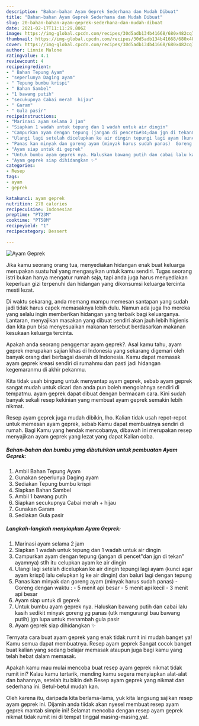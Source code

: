 ```yaml
---
description: "Bahan-bahan Ayam Geprek Sederhana dan Mudah Dibuat"
title: "Bahan-bahan Ayam Geprek Sederhana dan Mudah Dibuat"
slug: 20-bahan-bahan-ayam-geprek-sederhana-dan-mudah-dibuat
date: 2021-02-17T11:11:29.806Z
image: https://img-global.cpcdn.com/recipes/30d5adb134b41668/680x482cq70/ayam-geprek-foto-resep-utama.jpg
thumbnail: https://img-global.cpcdn.com/recipes/30d5adb134b41668/680x482cq70/ayam-geprek-foto-resep-utama.jpg
cover: https://img-global.cpcdn.com/recipes/30d5adb134b41668/680x482cq70/ayam-geprek-foto-resep-utama.jpg
author: Linnie Malone
ratingvalue: 4.1
reviewcount: 4
recipeingredient:
- " Bahan Tepung Ayam"
- "seperlunya Daging ayam"
- " Tepung bumbu krispi"
- " Bahan Sambel"
- "1 bawang putih"
- "secukupnya Cabai merah  hijau"
- " Garam"
- " Gula pasir"
recipeinstructions:
- "Marinasi ayam selama 2 jam"
- "Siapkan 1 wadah untuk tepung dan 1 wadah untuk air dingin"
- "Campurkan ayam dengan tepung (jangan di pencet&#34;dan jgn di tekan&#34; ayamnya) stlh itu celupkan ayam ke air dingin"
- "Ulangi lagi setelah dicelupkan ke air dingin tepungi lagi ayam (kunci agar ayam krispi) lalu celupkan lg ke air dingin) dan baluri lagi dengan tepung"
- "Panas kan minyak dan goreng ayam (minyak harus sudah panas)  Goreng dengan waktu :  5 menit api besar 5 menit api kecil 3 menit api besar"
- "Ayam siap untuk di geprek"
- "Untuk bumbu ayam geprek nya. Haluskan bawang putih dan cabai lalu kasih sedikit minyak goreng yg panas (utk mengurangi bau bawang putih) jgn lupa untuk menambah gula pasir"
- "Ayam geprek siap dihidangkan ✨"
categories:
- Resep
tags:
- ayam
- geprek

katakunci: ayam geprek 
nutrition: 278 calories
recipecuisine: Indonesian
preptime: "PT23M"
cooktime: "PT58M"
recipeyield: "1"
recipecategory: Dessert

---
```



![Ayam Geprek](https://img-global.cpcdn.com/recipes/30d5adb134b41668/680x482cq70/ayam-geprek-foto-resep-utama.jpg)

Jika kamu seorang orang tua, menyediakan hidangan enak buat keluarga merupakan suatu hal yang mengasyikan untuk kamu sendiri. Tugas seorang istri bukan hanya mengatur rumah saja, tapi anda juga harus menyediakan keperluan gizi terpenuhi dan hidangan yang dikonsumsi keluarga tercinta mesti lezat.

Di waktu  sekarang, anda memang mampu memesan santapan yang sudah jadi tidak harus capek memasaknya lebih dulu. Namun ada juga lho mereka yang selalu ingin memberikan hidangan yang terbaik bagi keluarganya. Lantaran, menyajikan masakan yang dibuat sendiri akan jauh lebih higienis dan kita pun bisa menyesuaikan makanan tersebut berdasarkan makanan kesukaan keluarga tercinta. 



Apakah anda seorang penggemar ayam geprek?. Asal kamu tahu, ayam geprek merupakan sajian khas di Indonesia yang sekarang digemari oleh banyak orang dari berbagai daerah di Indonesia. Kamu dapat memasak ayam geprek kreasi sendiri di rumahmu dan pasti jadi hidangan kegemaranmu di akhir pekanmu.

Kita tidak usah bingung untuk menyantap ayam geprek, sebab ayam geprek sangat mudah untuk dicari dan anda pun boleh mengolahnya sendiri di tempatmu. ayam geprek dapat dibuat dengan bermacam cara. Kini sudah banyak sekali resep kekinian yang membuat ayam geprek semakin lebih nikmat.

Resep ayam geprek juga mudah dibikin, lho. Kalian tidak usah repot-repot untuk memesan ayam geprek, sebab Kamu dapat membuatnya sendiri di rumah. Bagi Kamu yang hendak mencobanya, dibawah ini merupakan resep menyajikan ayam geprek yang lezat yang dapat Kalian coba.

<!--inarticleads1-->

##### Bahan-bahan dan bumbu yang dibutuhkan untuk pembuatan Ayam Geprek:

1. Ambil  Bahan Tepung Ayam
1. Gunakan seperlunya Daging ayam
1. Sediakan  Tepung bumbu krispi
1. Siapkan  Bahan Sambel
1. Ambil 1 bawang putih
1. Siapkan secukupnya Cabai merah + hijau
1. Gunakan  Garam
1. Sediakan  Gula pasir




<!--inarticleads2-->

##### Langkah-langkah menyiapkan Ayam Geprek:

1. Marinasi ayam selama 2 jam
1. Siapkan 1 wadah untuk tepung dan 1 wadah untuk air dingin
1. Campurkan ayam dengan tepung (jangan di pencet&#34;dan jgn di tekan&#34; ayamnya) stlh itu celupkan ayam ke air dingin
1. Ulangi lagi setelah dicelupkan ke air dingin tepungi lagi ayam (kunci agar ayam krispi) lalu celupkan lg ke air dingin) dan baluri lagi dengan tepung
1. Panas kan minyak dan goreng ayam (minyak harus sudah panas)  - Goreng dengan waktu :  - 5 menit api besar - 5 menit api kecil - 3 menit api besar
1. Ayam siap untuk di geprek
1. Untuk bumbu ayam geprek nya. Haluskan bawang putih dan cabai lalu kasih sedikit minyak goreng yg panas (utk mengurangi bau bawang putih) jgn lupa untuk menambah gula pasir
1. Ayam geprek siap dihidangkan ✨




Ternyata cara buat ayam geprek yang enak tidak rumit ini mudah banget ya! Kamu semua dapat membuatnya. Resep ayam geprek Sangat cocok banget buat kalian yang sedang belajar memasak ataupun juga bagi kamu yang telah hebat dalam memasak.

Apakah kamu mau mulai mencoba buat resep ayam geprek nikmat tidak rumit ini? Kalau kamu tertarik, mending kamu segera menyiapkan alat-alat dan bahannya, setelah itu bikin deh Resep ayam geprek yang nikmat dan sederhana ini. Betul-betul mudah kan. 

Oleh karena itu, daripada kita berlama-lama, yuk kita langsung sajikan resep ayam geprek ini. Dijamin anda tiidak akan nyesel membuat resep ayam geprek mantab simple ini! Selamat mencoba dengan resep ayam geprek nikmat tidak rumit ini di tempat tinggal masing-masing,ya!.


